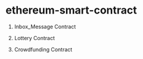 # ethereum-smart-contract

1. Inbox_Message Contract

2. Lottery Contract

3. Crowdfunding Contract
